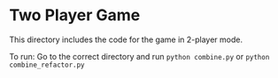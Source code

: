 
# Two Player Game

This directory includes the code for the game in 2-player mode. 

To run: 
Go to the correct directory and run `python combine.py` or `python combine_refactor.py`
